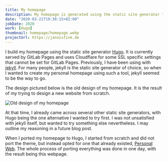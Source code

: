 ```yaml
---
title: My homepage
description: My homepage is generated using the static site generator "Hugo"
date: "2020-03-21T19:30:15+02:00"
jobDate: 2020
work: [Hugo]
thumbnail: homepage/homepage.webp
projectUrl: https://jannisfink.de
---
```


I build my homepage using the static site generator [Hugo](https://gohugo.io/).
It is currently served by GitLab Pages and uses Cloudflare for some SSL specific settings that cannot be set for GitLab Pages.
Previously, I have been using with [jekyll](https://jekyllrb.com/).
For many people, jekyll is the static site generator of choice, so when I wanted to create my personal homepage using such a tool, jekyll seemed to be the way to go.

The design pictured below is the old design of my homepage.
It is the result of my trying to design a new website from scratch.

![Old design of my homepage](/portfolio/homepage/homepage_old.webp "Old design of my homepage")

At that time, I already came across several other static site generators, with Hugo being the one alternative I wanted to try first.
I was not unsatisfied with jekyll itself, but wanted to try something else nevertheless. I may outline my reasoning in a future blog post.

When I ported my homepage to Hugo, I started from scratch and did not port the theme, but instead opted for one that already existed, [Personal Web](https://themes.gohugo.io/personal-web/).
The whole process of porting everything was done in one day, with the result being this webpage.
